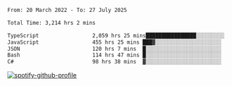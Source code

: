 <!--START_SECTION:waka-->

```txt
From: 20 March 2022 - To: 27 July 2025

Total Time: 3,214 hrs 2 mins

TypeScript                 2,059 hrs 25 mins████████████████░░░░░░░░░   64.08 %
JavaScript                 455 hrs 25 mins ███▓░░░░░░░░░░░░░░░░░░░░░   14.17 %
JSON                       120 hrs 7 mins  █░░░░░░░░░░░░░░░░░░░░░░░░   03.74 %
Bash                       114 hrs 47 mins █░░░░░░░░░░░░░░░░░░░░░░░░   03.57 %
C#                         98 hrs 38 mins  ▓░░░░░░░░░░░░░░░░░░░░░░░░   03.07 %
```

<!--END_SECTION:waka-->
[![spotify-github-profile](https://spotify-github-profile.vercel.app/api/view?uid=c00zprrvy9xiloa9qnco3hmng&cover_image=true&theme=novatorem&show_offline=false&background_color=121212&bar_color=53b14f&bar_color_cover=false)](https://spotify-github-profile.vercel.app/api/view?uid=c00zprrvy9xiloa9qnco3hmng&redirect=true)



